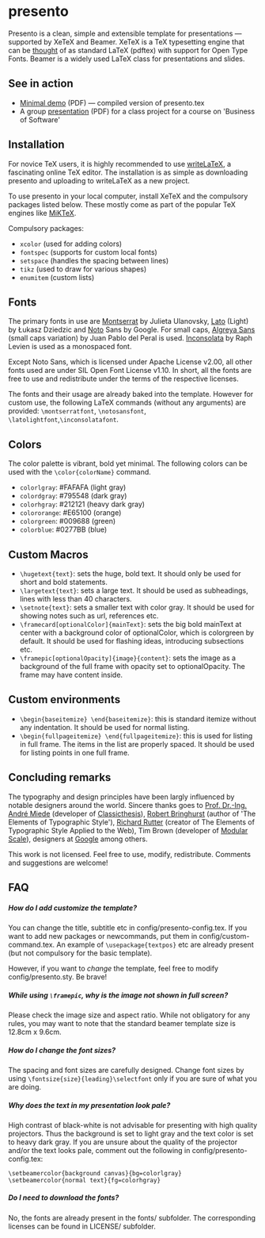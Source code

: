 presento
========

Presento is a clean, simple and extensible template for presentations — supported by XeTeX and Beamer. XeTeX is a TeX typesetting engine that can be [thought](http://tex.stackexchange.com/questions/3393/what-is-xetex-exactly-and-why-should-i-use-it) of as standard LaTeX (pdftex) with support for Open Type Fonts. Beamer is a widely used LaTeX class for presentations and slides.

## See in action

* [Minimal demo](http://www.comp.nus.edu.sg/~ratul/public/presento.pdf) (PDF) — compiled version of presento.tex
* A group [presentation](http://www.comp.nus.edu.sg/~ratul/public/BoS_final_presentation.pdf) (PDF) for a class project for a course on 'Business of Software'

## Installation

For novice TeX users, it is highly recommended to use [writeLaTeX](http://www.writelatex.com/), a fascinating online TeX editor. The installation is as simple as downloading presento and uploading to writeLaTeX as a new project.

To use presento in your local computer, install XeTeX and the compulsory packages listed below. These mostly come as part of the popular TeX engines like [MiKTeX](http://miktex.org/).

Compulsory packages:
* `xcolor` (used for adding colors)
* `fontspec` (supports for custom local fonts)
* `setspace` (handles the spacing between lines)
* `tikz` (used to draw for various shapes)
* `enumitem` (custom lists)

## Fonts

The primary fonts in use are [Montserrat](http://montserrat.zkysky.com.ar/en) by Julieta Ulanovsky, [Lato](http://www.latofonts.com/) (Light) by Łukasz Dziedzic and [Noto](https://www.google.com/get/noto) Sans by Google. For small caps, [Algreya Sans](http://www.huertatipografica.com/fonts/alegreya-sans-ht) (small caps variation) by Juan Pablo del Peral is used. [Inconsolata](http://en.wikipedia.org/wiki/Inconsolata) by Raph Levien is used as a monospaced font.

Except Noto Sans, which is licensed under Apache License v2.00, all other fonts used are under SIL Open Font License v1.10. In short, all the fonts are free to use and redistribute under the terms of the respective licenses. 

The fonts and their usage are already baked into the template. However for custom use, the following LaTeX commands (without any arguments) are provided: `\montserratfont`, `\notosansfont`, `\latolightfont`,`\inconsolatafont`.

## Colors

The color palette is vibrant, bold yet minimal. The following colors can be used with the `\color{colorName}` command.

* `colorlgray`: #FAFAFA (light gray)
* `colordgray`: #795548 (dark gray)
* `colorhgray`: #212121 (heavy dark gray)
* `colororange`: #E65100 (orange)
* `colorgreen`: #009688 (green)
* `colorblue`: #0277BB (blue)

## Custom Macros

* `\hugetext{text}`: sets the huge, bold text. It should only be used for short and bold statements.
* `\largetext{text}`: sets a large text. It should be used as subheadings, lines with less than 40 characters.
* `\setnote{text}`: sets a smaller text with color gray. It should be used for showing notes such as url, references etc.
* `\framecard[optionalColor]{mainText}`: sets the big bold mainText at center with a background color of optionalColor, which is colorgreen by default. It should be used for flashing ideas, introducing subsections etc.
* `\framepic[optionalOpacity]{image}{content}`: sets the image as a background of the full frame with opacity set to optionalOpacity. The frame may have content inside.

## Custom environments

* `\begin{baseitemize} \end{baseitemize}`: this is standard itemize without any indentation. It should be used for normal listing.
* `\begin{fullpageitemize} \end{fullpageitemize}`: this is used for listing in full frame. The items in the list are  properly spaced. It should be used for listing points in one full frame.

## Concluding remarks

The typography and design principles have been largly influenced by notable designers around the world. Sincere thanks goes to [Prof. Dr.-Ing. André Miede](http://www.miede.de/) (developer of [Classicthesis](https://code.google.com/p/classicthesis/)), [Robert Bringhurst](http://en.wikipedia.org/wiki/Robert_Bringhurst) (author of 'The Elements of Typographic Style'), [Richard Rutter](http://clagnut.com/) (creator of The Elements of Typographic Style Applied to the Web), Tim Brown (developer of [Modular Scale](http://modularscale.com)), designers at [Google](https://google.com/design) among others.

This work is not licensed. Feel free to use, modify, redistribute. Comments and suggestions are welcome!

## FAQ


##### How do I add customize the template?
You can change the title, subtitle etc in config/presento-config.tex. If you want to add new packages or newcommands, put them in config/custom-command.tex. An example of `\usepackage{textpos}` etc are already present (but not compulsory for the basic template).

However, if you want to _change_ the template, feel free to modify config/presento.sty. Be brave!

##### While using `\framepic`, why is the image not shown in full screen?

Please check the image size and aspect ratio. While not obligatory for any rules, you may want to note that the standard beamer template size is 12.8cm x 9.6cm.

##### How do I change the font sizes?
The spacing and font sizes are carefully designed. Change font sizes by using `\fontsize{size}{leading}\selectfont` only if you are sure of what you are doing.

##### Why does the text in my presentation look pale?
High contrast of black-white is not advisable for presenting with high quality projectors. Thus the background is set to light gray and the text color is set to heavy dark gray. If you are unsure about the quality of the projector and/or the text looks pale, comment out the following in config/presento-config.tex:
```
\setbeamercolor{background canvas}{bg=colorlgray}
\setbeamercolor{normal text}{fg=colorhgray}
```

##### Do I need to download the fonts?
No, the fonts are already present in the fonts/ subfolder. The corresponding licenses can be found in LICENSE/ subfolder.
